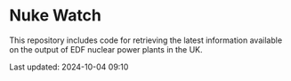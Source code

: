 # Nuke Watch

This repository includes code for retrieving the latest information available on the output of EDF nuclear power plants in the UK.

Last updated: 2024-10-04 09:10